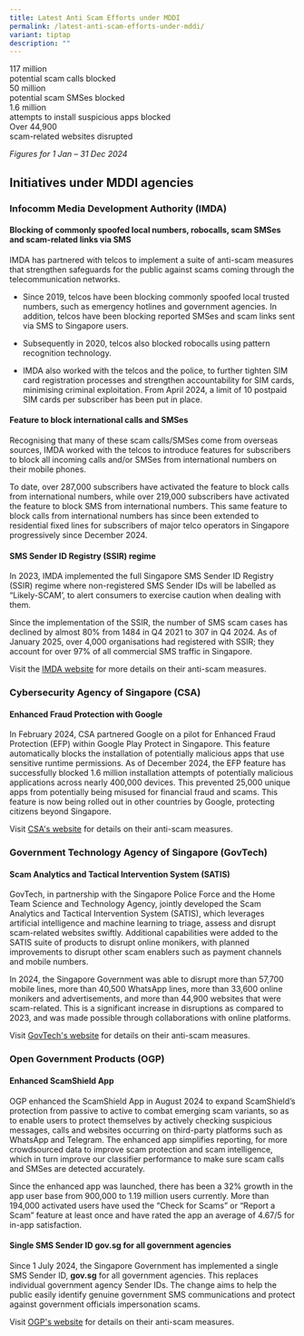 ```yaml
---
title: Latest Anti Scam Efforts under MDDI
permalink: /latest-anti-scam-efforts-under-mddi/
variant: tiptap
description: ""
---
```

<div class="isomer-card-grid">
<div class="isomer-card">
<div class="isomer-card-body">
<div class="isomer-card-title">117 million</div>
<div class="isomer-card-description">potential scam calls blocked</div>
</div>
</div>
<div class="isomer-card">
<div class="isomer-card-body">
<div class="isomer-card-title">50 million</div>
<div class="isomer-card-description">potential scam SMSes blocked</div>
</div>
</div>
</div>
<div class="isomer-card-grid">
<div class="isomer-card">
<div class="isomer-card-body">
<div class="isomer-card-title">1.6 million</div>
<div class="isomer-card-description">attempts to install suspicious apps blocked</div>
</div>
</div>
<div class="isomer-card">
<div class="isomer-card-body">
<div class="isomer-card-title">Over 44,900</div>
<div class="isomer-card-description">scam-related websites disrupted</div>
</div>
</div>
</div>
<p><em>Figures for 1 Jan – 31 Dec 2024</em>
</p>
<h2>Initiatives under MDDI agencies</h2>
<h3>Infocomm Media Development Authority (IMDA)</h3>
<h4>Blocking of commonly spoofed local numbers, robocalls, scam SMSes and scam-related links via SMS</h4>
<p>IMDA has partnered with telcos to implement a suite of anti-scam measures
that strengthen safeguards for the public against scams coming through
the telecommunication networks.</p>
<ul data-tight="true" class="tight">
<li>
<p>Since 2019, telcos have been blocking commonly spoofed local trusted numbers,
such as emergency hotlines and government agencies. In addition, telcos
have been blocking reported SMSes and scam links sent via SMS to Singapore
users.</p>
</li>
<li>
<p>Subsequently in 2020, telcos also blocked robocalls using pattern recognition
technology.</p>
</li>
<li>
<p>IMDA also worked with the telcos and the police, to further tighten SIM
card registration processes and strengthen accountability for SIM cards,
minimising criminal exploitation. From April 2024, a limit of 10 postpaid
SIM cards per subscriber has been put in place.</p>
</li>
</ul>
<h4>Feature to block international calls and SMSes</h4>
<p>Recognising that many of these scam calls/SMSes come from overseas sources,
IMDA worked with the telcos to introduce features for subscribers to block
all incoming calls and/or SMSes from international numbers on their mobile
phones.</p>
<p>To date, over 287,000 subscribers have activated the feature to block
calls from international numbers, while over 219,000 subscribers have activated
the feature to block SMS from international numbers. This same feature
to block calls from international numbers has since been extended to residential
fixed lines for subscribers of major telco operators in Singapore progressively
since December 2024.</p>
<h4>SMS Sender ID Registry (SSIR) regime</h4>
<p>In 2023, IMDA implemented the full Singapore SMS Sender ID Registry (SSIR)
regime where non-registered SMS Sender IDs will be labelled as “Likely-SCAM’,
to alert consumers to exercise caution when dealing with them.&nbsp;&nbsp;</p>
<p>Since the implementation of the SSIR, the number of SMS scam cases has
declined by almost 80% from 1484 in Q4 2021 to 307 in Q4 2024. As of January
2025, over 4,000 organisations had registered with SSIR; they account for
over 97% of all commercial SMS traffic in Singapore.&nbsp;</p>
<p>Visit the <a href="https://www.imda.gov.sg/how-we-can-help/anti-scam-measures" rel="noopener nofollow" target="_blank">IMDA website</a> for
more details on their anti-scam measures.</p>
<h3>Cybersecurity Agency of Singapore (CSA)</h3>
<h4>Enhanced Fraud Protection with Google</h4>
<p>In February 2024, CSA partnered Google on a pilot for Enhanced Fraud Protection
(EFP) within Google Play Protect in Singapore. This feature automatically
blocks the installation of potentially malicious apps that use sensitive
runtime permissions. As of December 2024, the EFP feature has successfully
blocked 1.6 million installation attempts of potentially malicious applications
across nearly 400,000 devices. This prevented 25,000 unique apps from potentially
being misused for financial fraud and scams. This feature is now being
rolled out in other countries by Google, protecting citizens beyond Singapore.</p>
<p>Visit <a href="https://www.csa.gov.sg/" rel="noopener nofollow" target="_blank">CSA's website</a> for
details on their anti-scam measures.</p>
<h3>Government Technology Agency of Singapore (GovTech)</h3>
<h4>Scam Analytics and Tactical Intervention System (SATIS)</h4>
<p>GovTech, in partnership with the Singapore Police Force and the Home Team
Science and Technology Agency, jointly developed the Scam Analytics and
Tactical Intervention System (SATIS), which leverages artificial intelligence
and machine learning to triage, assess and disrupt scam-related websites
swiftly. Additional capabilities were added to the SATIS suite of products
to disrupt online monikers, with planned improvements to disrupt other
scam enablers such as payment channels and mobile numbers.</p>
<p>In 2024, the Singapore Government was able to disrupt more than 57,700
mobile lines, more than 40,500 WhatsApp lines, more than 33,600 online
monikers and advertisements, and more than 44,900 websites that were scam-related.
This is a significant increase in disruptions as compared to 2023, and
was made possible through collaborations with online platforms.</p>
<p>Visit <a href="https://www.tech.gov.sg/products-and-services/for-citizens/scam-prevention/" rel="noopener nofollow" target="_blank">GovTech's website</a> for
details on their anti-scam measures.</p>
<h3>Open Government Products (OGP)</h3>
<h4>Enhanced ScamShield App</h4>
<p>OGP enhanced the ScamShield App in August 2024 to expand ScamShield’s
protection from passive to active to combat emerging scam variants, so
as to enable users to protect themselves by actively checking suspicious
messages, calls and websites occurring on third-party platforms such as
WhatsApp and Telegram. The enhanced app simplifies reporting, for more
crowdsourced data to improve scam protection and scam intelligence, which
in turn improve our classifier performance to make sure scam calls and
SMSes are detected accurately.</p>
<p>Since the enhanced app was launched, there has been a 32% growth in the
app user base from 900,000 to 1.19 million users currently. More than 194,000
activated users have used the “Check for Scams” or “Report a Scam” feature
at least once and have rated the app an average of 4.67/5 for in-app satisfaction.</p>
<h4>Single SMS Sender ID <strong>gov.sg</strong> for all government agencies</h4>
<p>Since 1 July 2024, the Singapore Government has implemented a single SMS
Sender ID, <strong>gov.sg</strong> for all government agencies. This replaces
individual government agency Sender IDs. The change aims to help the public
easily identify genuine government SMS communications and protect against
government officials impersonation scams.</p>
<p>Visit <a href="https://www.open.gov.sg/" rel="noopener nofollow" target="_blank">OGP's website</a> for
details on their anti-scam measures.</p>